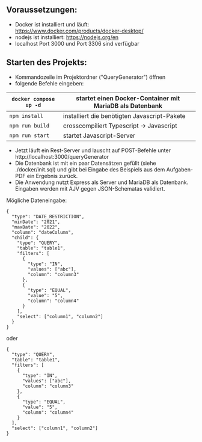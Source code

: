 ## Voraussetzungen:

- Docker ist installiert und läuft: https://www.docker.com/products/docker-desktop/
- nodejs ist installiert: https://nodejs.org/en
- localhost Port 3000 und Port 3306 sind verfügbar

## Starten des Projekts:

- Kommandozeile im Projektordner ("QueryGenerator") öffnen
- folgende Befehle eingeben:

| `docker compose up -d` | startet einen Docker-Container mit MariaDB als Datenbank |
| ---------------------- | -------------------------------------------------------- |
| `npm install`          | installiert die benötigten Javascript-Pakete             |
| `npm run build`        | crosscompiliert Typescript -> Javascript                 |
| `npm run start`        |  startet Javascript-Server                               |


- Jetzt läuft ein Rest-Server und lauscht auf POST-Befehle unter http://localhost:3000/queryGenerator
- Die Datenbank ist mit ein paar Datensätzen gefüllt (siehe ./docker/init.sql) und gibt bei Eingabe des Beispiels aus dem Aufgaben-PDF ein Ergebnis zurück.
- Die Anwendung nutzt Express als Server und MariaDB als Datenbank. Eingaben werden mit AJV gegen JSON-Schematas validiert.



Mögliche Dateneingabe:

```
{
  "type": "DATE_RESTRICTION",
  "minDate": "2021",
  "maxDate": "2022",
  "column": "dateColumn",
  "child": {
    "type": "QUERY",
    "table": "table1",
    "filters": [
      {
        "type": "IN",
        "values": ["abc"],
        "column": "column3"
      },
      {
        "type": "EQUAL",
        "value": "5",
        "column": "column4"
      }
    ],
    "select": ["column1", "column2"]
  }
}
```

oder 

```
{
  "type": "QUERY",
  "table": "table1",
  "filters": [
    {
      "type": "IN",
      "values": ["abc"],
      "column": "column3"
    },
    {
      "type": "EQUAL",
      "value": "5",
      "column": "column4"
    }
  ],
  "select": ["column1", "column2"]
}
```

